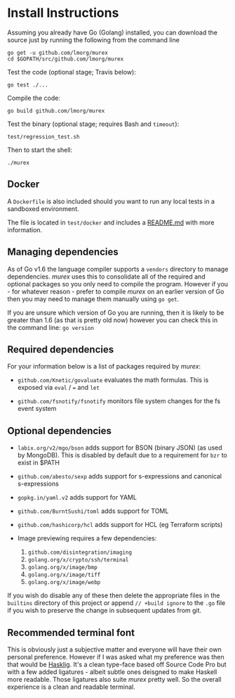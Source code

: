 # Install Instructions

Assuming you already have Go (Golang) installed, you can download the
source just by running the following from the command line

    go get -u github.com/lmorg/murex
    cd $GOPATH/src/github.com/lmorg/murex

Test the code (optional stage; Travis below):

    go test ./...

Compile the code:

    go build github.com/lmorg/murex

Test the binary (optional stage; requires Bash and `timeout`):

    test/regression_test.sh

Then to start the shell:

    ./murex

## Docker

A `Dockerfile` is also included should you want to run any local tests in
a sandboxed environment.

The file is located in `test/docker` and includes a [README.md](test/docker/README.md)
with more information.

## Managing dependencies

As of Go v1.6 the language compiler supports a `vendors` directory to
manage dependencies. _murex_ uses this to consolidate all of the required
and optional packages so you only need to compile the program. However
if you - for whatever reason - prefer to compile _murex_ on an earlier
version of Go then you may need to manage them manually using `go get`.

If you are unsure which version of Go you are running, then it is likely
to be greater than 1.6 (as that is pretty old now) however you can check
this in the command line: `go version`

## Required dependencies

For your information below is a list of packages required by _murex_:

* `github.com/Knetic/govaluate` evaluates the math formulas. This is
exposed via `eval` / `=` and `let`

* `github.com/fsnotify/fsnotify` monitors file system changes for the fs
event system

## Optional dependencies

* `labix.org/v2/mgo/bson`  adds support for BSON (binary JSON) (as used
by MongoDB). This is disabled by default due to a requirement for `bzr`
to exist in $PATH

* `github.com/abesto/sexp` adds support for s-expressions and canonical
s-expressions

* `gopkg.in/yaml.v2` adds support for YAML

* `github.com/BurntSushi/toml` adds support for TOML

* `github.com/hashicorp/hcl` adds support for HCL (eg Terraform scripts)

* Image previewing requires a few dependencies:

    1. `github.com/disintegration/imaging`
    2. `golang.org/x/crypto/ssh/terminal`
    3. `golang.org/x/image/bmp`
    4. `golang.org/x/image/tiff`
    5. `golang.org/x/image/webp`

If you wish do disable any of these then delete the appropriate files in
the `builtins` directory of this project or append `// +build ignore` to
the `.go` file if you wish to preserve the change in subsequent updates
from git.

## Recommended terminal font

This is obviously just a subjective matter and everyone will have their own
personal preference. However if I was asked what my preference was then that
would be [Hasklig](https://github.com/i-tu/Hasklig). It's a clean type-face
based off Source Code Pro but with a few added ligatures - albeit subtle ones
deisgned to make Haskell more readable. Those ligatures also suite _murex_
pretty well. So the overall experience is a clean and readable terminal.
